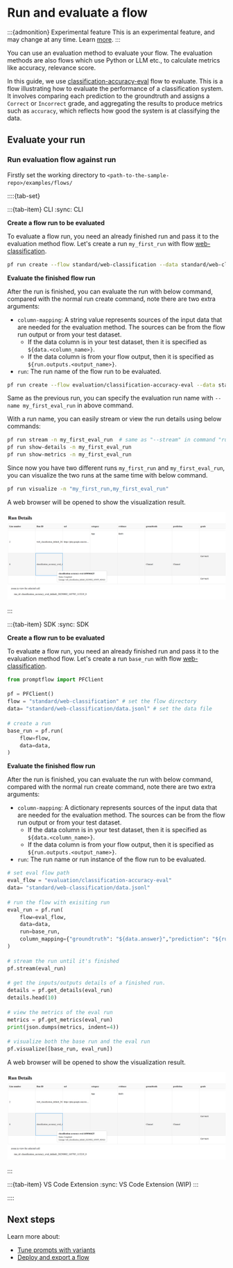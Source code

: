 # Run and evaluate a flow

:::{admonition} Experimental feature
This is an experimental feature, and may change at any time. Learn [more](https://aka.ms/azuremlexperimental).
:::

You can use an evaluation method to evaluate your flow. The evaluation methods are also flows which use Python or LLM etc., to calculate metrics like accuracy, relevance score.

In this guide, we use [classification-accuracy-eval](https://github.com/microsoft/promptflow/tree/main/examples/flows/evaluation/classification-accuracy-eval) flow to evaluate. This is a flow illustrating how to evaluate the performance of a classification system. It involves comparing each prediction to the groundtruth and assigns a `Correct` or `Incorrect` grade, and aggregating the results to produce metrics such as `accuracy`, which reflects how good the system is at classifying the data.



## Evaluate your run
### Run evaluation flow against run

Firstly set the working directory to `<path-to-the-sample-repo>/examples/flows/`

::::{tab-set}

:::{tab-item} CLI
:sync: CLI

**Create a flow run to be evaluated**

To evaluate a flow run, you need an already finished run and pass it to the evaluation method flow. Let's create a run `my_first_run` with flow [web-classification](https://github.com/microsoft/promptflow/tree/main/examples/flows/standard/web-classification).

```sh
pf run create --flow standard/web-classification --data standard/web-classification/data.jsonl --name my_first_run --stream
```

**Evaluate the finished flow run**

After the run is finished, you can evaluate the run with below command, compared with the normal run create command, note there are two extra arguments:

- `column-mapping`: A string value represents sources of the input data that are needed for the evaluation method. The sources can be from the flow run output or from your test dataset.
  - If the data column is in your test dataset, then it is specified as `${data.<column_name>}`.
  - If the data column is from your flow output, then it is specified as `${run.outputs.<output_name>}`.
- `run`: The run name of the flow run to be evaluated.

```sh
pf run create --flow evaluation/classification-accuracy-eval --data standard/web-classification/data.jsonl --column-mapping "groundtruth=${data.answer},prediction=${run.outputs.category}" --run my_first_run --stream
```

Same as the previous run, you can specify the evaluation run name with `--name my_first_eval_run` in above command.

With a run name, you can easily stream or view the run details using below commands:

```sh
pf run stream -n my_first_eval_run  # same as "--stream" in command "run create"
pf run show-details -n my_first_eval_run
pf run show-metrics -n my_first_eval_run
```

Since now you have two different runs `my_first_run` and `my_first_eval_run`, you can visualize the two runs at the same time with below command.

```sh
pf run visualize -n "my_first_run,my_first_eval_run"
```

A web browser will be opened to show the visualization result.

![q_0](../../media/community/local/visualize_run.png)

:::

:::{tab-item} SDK
:sync: SDK

**Create a flow run to be evaluated**

To evaluate a flow run, you need an already finished run and pass it to the evaluation method flow. Let's create a run `base_run` with flow [web-classification](https://github.com/microsoft/promptflow/tree/main/examples/flows/standard/web-classification).

```python
from promptflow import PFClient

pf = PFClient()
flow = "standard/web-classification" # set the flow directory
data= "standard/web-classification/data.jsonl" # set the data file

# create a run
base_run = pf.run(
    flow=flow,
    data=data,
)
```

**Evaluate the finished flow run**

After the run is finished, you can evaluate the run with below command, compared with the normal run create command, note there are two extra arguments:

- `column-mapping`: A dictionary represents sources of the input data that are needed for the evaluation method. The sources can be from the flow run output or from your test dataset.
  - If the data column is in your test dataset, then it is specified as `${data.<column_name>}`.
  - If the data column is from your flow output, then it is specified as `${run.outputs.<output_name>}`.
- `run`: The run name or run instance of the flow run to be evaluated.
  
```python
# set eval flow path
eval_flow = "evaluation/classification-accuracy-eval"
data= "standard/web-classification/data.jsonl"

# run the flow with exisiting run
eval_run = pf.run(
    flow=eval_flow,
    data=data,
    run=base_run,
    column_mapping={"groundtruth": "${data.answer}","prediction": "${run.outputs.category}"},  # map the url field from the data to the url input of the flow
)

# stream the run until it's finished
pf.stream(eval_run)

# get the inputs/outputs details of a finished run.
details = pf.get_details(eval_run)
details.head(10)

# view the metrics of the eval run
metrics = pf.get_metrics(eval_run)
print(json.dumps(metrics, indent=4))

# visualize both the base run and the eval run
pf.visualize([base_run, eval_run])

```

A web browser will be opened to show the visualization result.

![q_0](../../media/community/local/visualize_run.png)

:::

:::{tab-item} VS Code Extension
:sync: VS Code Extension
(WIP)
:::

::::

## Next steps

Learn more about:
- [Tune prompts with variants](./tune-prompts-with-variants.md)
- [Deploy and export a flow](./deploy-and-export-a-flow.md)